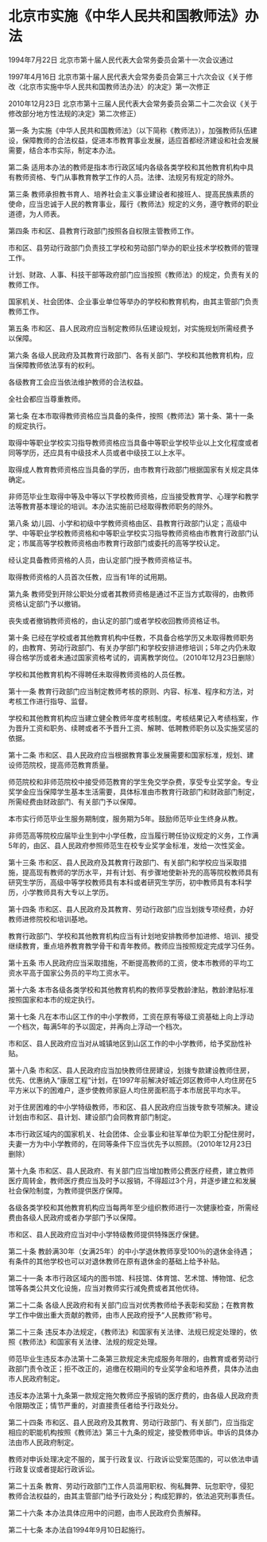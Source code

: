 # 北京市实施《中华人民共和国教师法》办法

1994年7月22日 北京市第十届人民代表大会常务委员会第十一次会议通过

1997年4月16日 北京市第十届人民代表大会常务委员会第三十六次会议《关于修改〈北京市实施中华人民共和国教师法办法〉的决定》第一次修正

2010年12月23日 北京市第十三届人民代表大会常务委员会第二十二次会议《关于修改部分地方性法规的决定》第二次修正）

<!-- INFO END -->

第一条 为实施《中华人民共和国教师法》（以下简称《教师法》），加强教师队伍建设，保障教师的合法权益，促进本市教育事业发展，适应首都经济建设和社会发展需要，结合本市实际，制定本办法。

第二条 适用本办法的教师是指本市行政区域内各级各类学校和其他教育机构中具有教师资格、专门从事教育教学工作的人员。法律、法规另有规定的除外。

第三条 教师承担教书育人、培养社会主义事业建设者和接班人、提高民族素质的使命，应当忠诚于人民的教育事业，履行《教师法》规定的义务，遵守教师的职业道德，为人师表。

第四条 市和区、县教育行政部门按照各自权限主管教师工作。

市和区、县劳动行政部门负责技工学校和劳动部门举办的职业技术学校教师的管理工作。

计划、财政、人事、科技干部等政府部门应当按照《教师法》的规定，负责有关的教师工作。

国家机关、社会团体、企业事业单位等举办的学校和教育机构，由其主管部门负责教师工作。

第五条 市和区、县人民政府应当制定教师队伍建设规划，对实施规划所需经费予以保障。

第六条 各级人民政府及其教育行政部门、各有关部门、学校和其他教育机构，应当保障教师依法享有的权利。

各级教育工会应当依法维护教师的合法权益。

全社会都应当尊重教师。

第七条 在本市取得教师资格应当具备的条件，按照《教师法》第十条、第十一条的规定执行。

取得中等职业学校实习指导教师资格应当具备中等职业学校毕业以上文化程度或者同等学历，还应具有中级技术人员或者中级技工以上水平。

取得成人教育教师资格应当具备的学历，由市教育行政部门根据国家有关规定具体确定。

非师范毕业生取得中等及中等以下学校教师资格，应当接受教育学、心理学和教学法等教育基本理论的培训。本办法实施前已经取得教师职务的除外。

第八条 幼儿园、小学和初级中学教师资格由区、县教育行政部门认定；高级中学、中等职业学校教师资格和中等职业学校实习指导教师资格由市教育行政部门认定；市属高等学校教师资格由市教育行政部门或委托的高等学校认定。

经认定具备教师资格的人员，由认定部门授予教师资格证书。

取得教师资格的人员首次任教，应当有1年的试用期。

第九条 教师受到开除公职处分或者其教师资格是通过不正当方式取得的，由教师资格认定部门予以撤销。

丧失或者撤销教师资格的，由认定的部门或者学校收回教师资格证书。

第十条 已经在学校或者其他教育机构中任教，不具备合格学历又未取得教师职务的，由教育、劳动行政部门、有关办学部门和学校安排进修培训；5年之内仍未取得合格学历或者未通过国家资格考试的，调离教学岗位。（2010年12月23日删除）

学校和其他教育机构不得聘任未取得教师资格的人员任教。

第十一条 教育行政部门应当制定教师考核的原则、内容、标准、程序和方法，对考核工作进行指导、监督。

学校和其他教育机构应当建立健全教师年度考核制度。考核结果记入考绩档案，作为晋升工资和职务、续聘或者不予晋升工资、解聘、低聘教师职务以及实施奖惩的依据。

第十二条 市和区、县人民政府应当根据教育事业发展需要和国家标准，规划、建设师范院校，提高师范教育质量。

师范院校和非师范院校中接受师范教育的学生免交学杂费，享受专业奖学金。专业奖学金应当保障学生基本生活需要，具体标准由市教育行政部门和财政部门制定，所需经费由财政部门、有关部门予以保障。

本市实行师范毕业生服务期制度，服务期为5年。鼓励师范毕业生终身从教。

非师范高等院校应届毕业生到中小学任教，应当履行聘任协议规定的义务，工作满5年的，由区、县人民政府参照师范生在校专业奖学金标准，发给一次性奖金。

第十三条 市和区、县人民政府及其教育行政部门、有关部门和学校应当采取措施，提高现有教师的学历水平，并有计划、有步骤地使新补充的高等院校教师具有研究生学历，高级中等学校教师具有本科或者研究生学历，初中教师具有本科学历，小学教师具有大专以上学历。

第十四条 市和区、县人民政府及其教育、劳动行政部门应当划拨专项经费，办好教师进修院校和培训基地。

教育行政部门、学校和其他教育机构应当有计划地安排教师参加进修、培训、接受继续教育，重点培养教育教学骨干和青年教师。教师应当按照规定完成学习任务。

第十五条 市人民政府应当采取措施，不断提高教师的工资，使本市教师的平均工资水平高于国家公务员的平均工资水平。

第十六条 本市各级各类学校和其他教育机构的教师享受教龄津贴，教龄津贴标准按照国家和本市的规定执行。

第十七条 凡在本市山区工作的中小学教师，工资在原有等级工资基础上向上浮动一个档次，每满5年的予以固定，并再向上浮动一个档次。

市和区、县人民政府应当对从城镇地区到山区工作的中小学教师，给予奖励性补贴。

第十八条 市和区、县人民政府应当加快教师住房建设，划拨专款建设教师住房，优先、优惠纳入“康居工程”计划，在1997年前解决好城近郊区教师中人均住房在5平方米以下的困难户，逐步使教师家庭人均住房面积高于本市居民平均水平。

对于住房困难的中小学特级教师，市和区、县人民政府应当拨专款专项解决。建设计划由市和区、县计划、建设部门会同教育部门制定。

本市行政区域内的国家机关、社会团体、企业事业和驻军单位为职工分配住房时，夫妻一方为中小学教师的，在同等条件下应当优先予以照顾。（2010年12月23日删除）

第十九条 市和区、县人民政府、有关部门应当增加教师公费医疗经费，建立教师医疗周转金，教师医疗费应当及时予以报销，不得超过3个月，并逐步建立和发展社会保险制度，为教师提供医疗保障。

各级各类学校和其他教育机构应当每两年至少组织教师进行一次健康检查，所需经费由各级人民政府或者办学部门予以保障。

市和区、县人民政府应当对中小学特级教师提供特殊医疗保健。

第二十条 教龄满30年（女满25年）的中小学退休教师享受100％的退休金待遇；有条件的其他学校也可以对退休教师在原有退休金的基础上给予补贴。

第二十一条 本市行政区域内的图书馆、科技馆、体育馆、艺术馆、博物馆、纪念馆等各类公共文化设施，应当对教师实行减免费或者其他优待。

第二十二条 各级人民政府和有关部门应当对优秀教师给予表彰和奖励；在教育教学工作中做出重大贡献的教师，由市人民政府授予“人民教师”称号。

第二十三条 违反本办法规定，《教师法》和国家有关法律、法规已规定处理的，依照《教师法》和国家有关法律、法规的规定处理。

师范毕业生违反本办法第十二条第三款规定未完成服务年限的，由教育或者劳动行政部门责令改正；拒不改正的，追缴在校期间的专业奖学金和培养费，具体办法由市人民政府制定。

违反本办法第十九条第一款规定拖欠教师应予报销的医疗费的，由各级人民政府责令限期改正；情节严重的，对直接责任者给予行政处分。

第二十四条 市和区、县人民政府及其教育、劳动行政部门、有关部门，应当指定相应的职能机构按照《教师法》第三十九条的规定，接受教师申诉。申诉的具体办法由市人民政府制定。

教师对申诉处理决定不服的，属于行政复议、行政诉讼受案范围的，可以依法申请行政复议或者提起行政诉讼。

第二十五条 教育、劳动行政部门工作人员滥用职权、徇私舞弊、玩忽职守，侵犯教师合法权益的，由其主管部门给予行政处分；构成犯罪的，依法追究刑事责任。

第二十六条 本办法具体应用中的问题，由市人民政府负责解释。

第二十七条 本办法自1994年9月10日起施行。